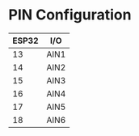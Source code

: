 # PIN Configuration

| ESP32   | I/O   |
|---------|-------|
| 13      | AIN1  |
| 14      | AIN2  |
| 15      | AIN3  |
| 16      | AIN4  |
| 17      | AIN5  |
| 18      | AIN6  |
